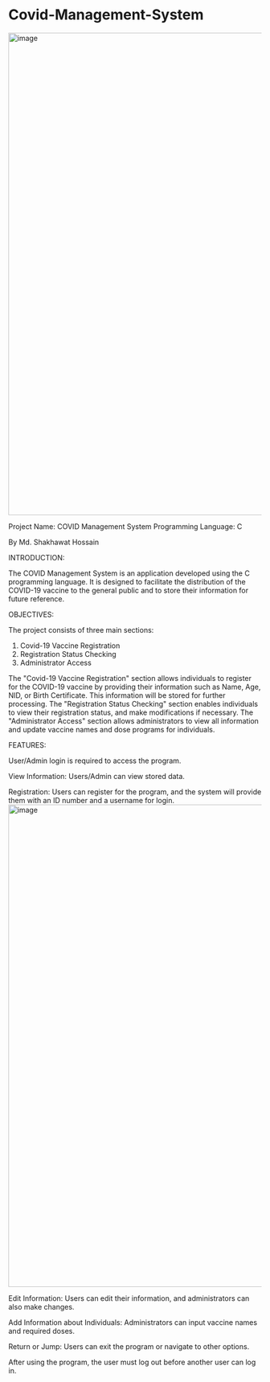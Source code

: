 # Covid-Management-System

<img width="960" alt="image" src="https://github.com/shakhawathossain07/Covid-19-Vaccine-Management-System/assets/109748582/6d3cc7fa-16b1-4c26-a0b8-f09095bdd108">

Project Name: COVID Management System
Programming Language: C

By Md. Shakhawat Hossain

INTRODUCTION:

The COVID Management System is an application developed using the C programming language. It is designed to facilitate the distribution of the COVID-19 vaccine to the general public and to store their information for future reference.

OBJECTIVES:

The project consists of three main sections:
1. Covid-19 Vaccine Registration
2. Registration Status Checking
3. Administrator Access

The "Covid-19 Vaccine Registration" section allows individuals to register for the COVID-19 vaccine by providing their information such as Name, Age, NID, or Birth Certificate. This information will be stored for further processing. The "Registration Status Checking" section enables individuals to view their registration status, and make modifications if necessary. The "Administrator Access" section allows administrators to view all information and update vaccine names and dose programs for individuals.

FEATURES:

User/Admin login is required to access the program.

View Information: Users/Admin can view stored data.

Registration: Users can register for the program, and the system will provide them with an ID number and a username for login.
<img width="960" alt="image" src="https://github.com/shakhawathossain07/Covid-19-Vaccine-Management-System/assets/109748582/77250047-f27d-44d4-8866-5edb7c8c5929">

Edit Information: Users can edit their information, and administrators can also make changes.

Add Information about Individuals: Administrators can input vaccine names and required doses.

Return or Jump: Users can exit the program or navigate to other options.

After using the program, the user must log out before another user can log in.
